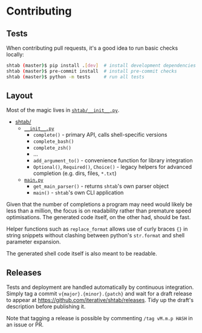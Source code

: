 # Contributing

## Tests

When contributing pull requests, it's a good idea to run basic checks locally:

```bash
shtab (master)$ pip install .[dev]  # install development dependencies
shtab (master)$ pre-commit install  # install pre-commit checks
shtab (master)$ python -m tests     # run all tests
```

## Layout

Most of the magic lives in [`shtab/__init__.py`](./shtab/__init__.py).

- [shtab/](./shtab/)
  - [`__init__.py`](./shtab/__init__.py)
    - `complete()` - primary API, calls shell-specific versions
    - `complete_bash()`
    - `complete_zsh()`
    - ...
    - `add_argument_to()` - convenience function for library integration
    - `Optional()`, `Required()`, `Choice()` - legacy helpers for advanced completion (e.g. dirs, files, `*.txt`)
  - [`main.py`](./shtab/main.py)
    - `get_main_parser()` - returns `shtab`'s own parser object
    - `main()` - `shtab`'s own CLI application

Given that the number of completions a program may need would likely be less
than a million, the focus is on readability rather than premature speed
optimisations. The generated code itself, on the other had, should be fast.

Helper functions such as `replace_format` allows use of curly braces `{}` in
string snippets without clashing between python's `str.format` and shell
parameter expansion.

The generated shell code itself is also meant to be readable.

## Releases

Tests and deployment are handled automatically by continuous integration. Simply
tag a commit `v{major}.{minor}.{patch}` and wait for a draft release to appear
at <https://github.com/iterative/shtab/releases>. Tidy up the draft's
description before publishing it.

Note that tagging a release is possible by commenting `/tag vM.m.p HASH` in an
issue or PR.
